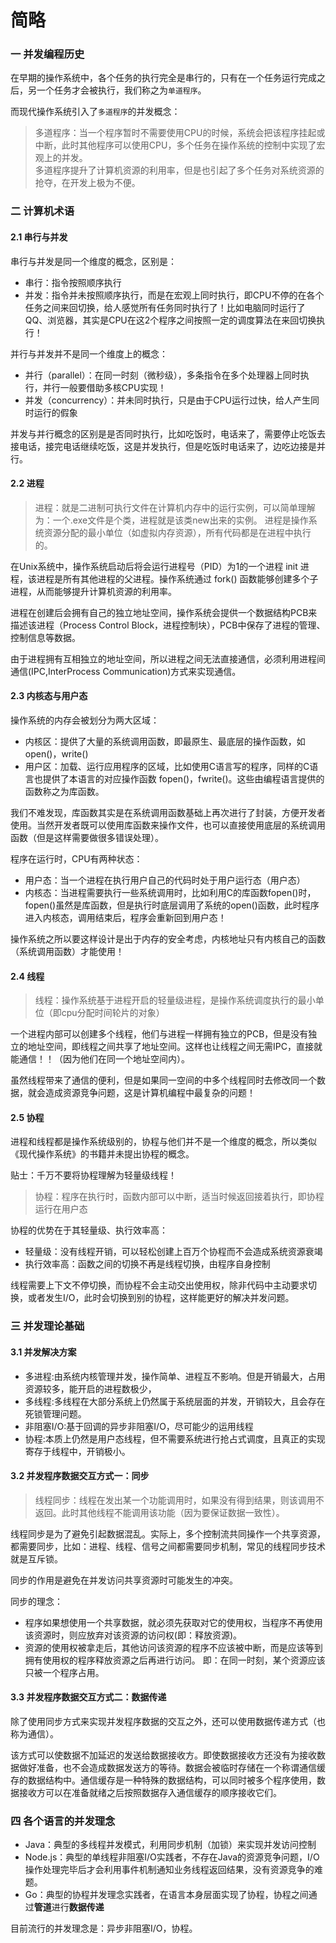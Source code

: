 # 简略

### 一 并发编程历史

在早期的操作系统中，各个任务的执行完全是串行的，只有在一个任务运行完成之后，另一个任务才会被执行，我们称之为`单道程序`。

而现代操作系统引入了`多道程序`的并发概念：

> 多道程序：当一个程序暂时不需要使用CPU的时候，系统会把该程序挂起或中断，此时其他程序可以使用CPU，多个任务在操作系统的控制中实现了宏观上的并发。  
> 多道程序提升了计算机资源的利用率，但是也引起了多个任务对系统资源的抢夺，在开发上极为不便。

### 二 计算机术语

#### 2.1 串行与并发

串行与并发是同一个维度的概念，区别是：

* 串行：指令按照顺序执行
* 并发：指令并未按照顺序执行，而是在宏观上同时执行，即CPU不停的在各个任务之间来回切换，给人感觉所有任务同时执行了！比如电脑同时运行了QQ、浏览器，其实是CPU在这2个程序之间按照一定的调度算法在来回切换执行！

并行与并发并不是同一个维度上的概念：

* 并行（parallel）：在同一时刻（微秒级），多条指令在多个处理器上同时执行，并行一般要借助多核CPU实现！
* 并发（concurrency）：并未同时执行，只是由于CPU运行过快，给人产生同时运行的假象

并发与并行概念的区别是是否同时执行，比如吃饭时，电话来了，需要停止吃饭去接电话，接完电话继续吃饭，这是并发执行，但是吃饭时电话来了，边吃边接是并行。

#### 2.2 进程

> 进程：就是二进制可执行文件在计算机内存中的运行实例，可以简单理解为：一个.exe文件是个类，进程就是该类new出来的实例。 进程是操作系统资源分配的最小单位（如虚拟内存资源），所有代码都是在进程中执行的。

在Unix系统中，操作系统启动后将会运行进程号（PID）为1的一个进程 init 进程，该进程是所有其他进程的父进程。操作系统通过 fork\(\) 函数能够创建多个子进程，从而能够提升计算机资源的利用率。

进程在创建后会拥有自己的独立地址空间，操作系统会提供一个数据结构PCB来描述该进程（Process Control Block，进程控制块），PCB中保存了进程的管理、控制信息等数据。

由于进程拥有互相独立的地址空间，所以进程之间无法直接通信，必须利用进程间通信\(IPC,InterProcess Communication\)方式来实现通信。

#### 2.3 内核态与用户态

操作系统的内存会被划分为两大区域：

* 内核区：提供了大量的系统调用函数，即最原生、最底层的操作函数，如 open\(\)，write\(\)
* 用户区：加载、运行应用程序的区域，比如使用C语言写的程序，同样的C语言也提供了本语言的对应操作函数 fopen\(\)，fwrite\(\)。这些由编程语言提供的函数称之为库函数。

我们不难发现，库函数其实是在系统调用函数基础上再次进行了封装，方便开发者使用。当然开发者既可以使用库函数来操作文件，也可以直接使用底层的系统调用函数（但是这样需要做很多错误处理）。

程序在运行时，CPU有两种状态：

* 用户态：当一个进程在执行用户自己的代码时处于用户运行态（用户态）
* 内核态：当进程需要执行一些系统调用时，比如利用C的库函数fopen\(\)时，fopen\(\)虽然是库函数，但是执行时底层调用了系统的open\(\)函数，此时程序进入内核态，调用结束后，程序会重新回到用户态！

操作系统之所以要这样设计是出于内存的安全考虑，内核地址只有内核自己的函数（系统调用函数）才能使用！

#### 2.4 线程

> 线程：操作系统基于进程开启的轻量级进程，是操作系统调度执行的最小单位（即cpu分配时间轮片的对象）

一个进程内部可以创建多个线程，他们与进程一样拥有独立的PCB，但是没有独立的地址空间，即线程之间共享了地址空间。这样也让线程之间无需IPC，直接就能通信！！（因为他们在同一个地址空间内）。

虽然线程带来了通信的便利，但是如果同一空间的中多个线程同时去修改同一个数据，就会造成资源竞争问题，这是计算机编程中最复杂的问题！

#### 2.5 协程

进程和线程都是操作系统级别的，协程与他们并不是一个维度的概念，所以类似《现代操作系统》的书籍并未提出协程的概念。

贴士：千万不要将协程理解为轻量级线程！

> 协程：程序在执行时，函数内部可以中断，适当时候返回接着执行，即协程运行在用户态

协程的优势在于其轻量级、执行效率高：

* 轻量级：没有线程开销，可以轻松创建上百万个协程而不会造成系统资源衰竭
* 执行效率高：函数之间的切换不再是线程切换，由程序自身控制

线程需要上下文不停切换，而协程不会主动交出使用权，除非代码中主动要求切换，或者发生I/O，此时会切换到别的协程，这样能更好的解决并发问题。

### 三 并发理论基础

#### 3.1 并发解决方案

* 多进程:由系统内核管理并发，操作简单、进程互不影响。但是开销最大，占用资源较多，能开启的进程数极少，
* 多线程:多线程在大部分系统上仍然属于系统层面的并发，开销较大，且会存在死锁管理问题。
* 非阻塞I/O:基于回调的异步非阻塞I/O，尽可能少的运用线程
* 协程:本质上仍然是用户态线程，但不需要系统进行抢占式调度，且真正的实现寄存于线程中，开销极小。

#### 3.2 并发程序数据交互方式一：同步

> 线程同步：线程在发出某一个功能调用时，如果没有得到结果，则该调用不返回。此时其他线程不能调用该功能（因为要保证数据一致性）。

线程同步是为了避免引起数据混乱。实际上，多个控制流共同操作一个共享资源，都需要同步，比如：进程、线程、信号之间都需要同步机制，常见的线程同步技术就是互斥锁。

同步的作用是避免在并发访问共享资源时可能发生的冲突。

同步的理念：

* 程序如果想使用一个共享数据，就必须先获取对它的使用权，当程序不再使用该资源时，则应放弃对该资源的访问权\(即：释放资源\)。
* 资源的使用权被拿走后，其他访问该资源的程序不应该被中断，而是应该等到拥有使用权的程序释放资源之后再进行访问。 即：在同一时刻，某个资源应该只被一个程序占用。

#### 3.3 并发程序数据交互方式二：数据传递

除了使用同步方式来实现并发程序数据的交互之外，还可以使用数据传递方式（也称为通信）。

该方式可以使数据不加延迟的发送给数据接收方。即使数据接收方还没有为接收数据做好准备，也不会造成数据发送方的等待。数据会被临时存储在一个称谓通信缓存的数据结构中。通信缓存是一种特殊的数据结构，可以同时被多个程序使用，数据接收方可以在准备就绪之后按照数据存入通信缓存的顺序接收它们。

### 四 各个语言的并发理念

* Java：典型的多线程并发模式，利用同步机制（加锁）来实现并发访问控制
* Node.js：典型的单线程非阻塞I/O实践者，不存在Java的资源竞争问题，I/O操作处理完毕后才会利用事件机制通知业务线程返回结果，没有资源竞争的难题。
* Go：典型的协程并发理念实践者，在语言本身层面实现了协程，协程之间通过**管道**进行**数据传递**

目前流行的并发理念是：异步非阻塞I/O，协程。

